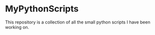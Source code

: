 # MyPythonScripts
This repository is a collection of all the small python scripts I have been working on.
